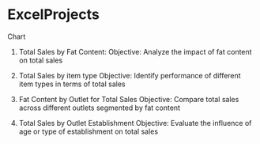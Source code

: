 # ExcelProjects
Chart

1. Total Sales by Fat Content:
Objective: Analyze the impact of fat content on total sales

2. Total Sales by item type
Objective: Identify performance of different item types in terms of total sales

3. Fat Content by Outlet for Total Sales
Objective: Compare total sales across different outlets segmented by fat content

4. Total Sales by Outlet Establishment
Objective: Evaluate the influence of age or type of establishment on total sales
